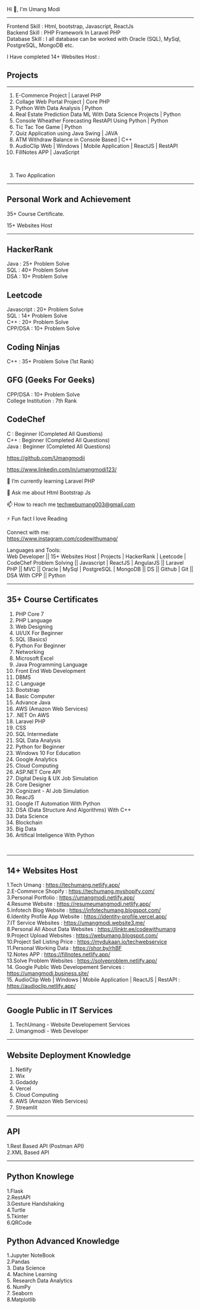 Hi 👋, I'm Umang Modi
<hr/>
Frontend Skill : Html, bootstrap, Javascript, ReactJs
<br/>
Backend Skill : PHP Framework In Laravel PHP
<br/>
Database Skill : I all database can be worked with Oracle (SQL), MySql, PostgreSQL, MongoDB etc.
<br/>

I Have completed 14+ Websites Host :
<br/>

<h2> Projects </h2>
<hr>

  1. E-Commerce Project | Laravel PHP<br/>
  2. Collage Web Portal Project | Core PHP <br/>
  3. Python With Data Analysis | Python<br/>
  4. Real Estate Prediction Data ML With Data Science Projects | Python <br/>
  5. Console Wheather Forecasting RestAPI Using Python | Python <br/>
  6. Tic Tac Toe Game | Python <br/>
  7. Quiz Application using Java Swing | JAVA
  8. ATM Withdraw Balance in Console Based | C++
  9. AudioClip Web | Windows | Mobile Application | ReactJS | RestAPI
  10. FillNotes APP | JavaScript

<br/>
  
  3. Two Application  <br/>

<hr/>

Personal Work and Achievement
-------------------------------

35+ Course Certificate.

15+ Websites Host

<hr/>

HackerRank
---------------
Java : 25+ Problem Solve
<br/>
SQL : 40+ Problem Solve
<br/>
DSA : 10+ Problem Solve

Leetcode
---------------
Javascript : 20+ Problem Solve
<br/>
SQL : 14+ Problem Solve
<br/>
C++ : 20+ Problem Solve
<br/>
CPP/DSA : 10+ Problem Solve

Coding Ninjas
----------------
C++ : 35+ Problem Solve (1st Rank)

GFG (Geeks For Geeks)
----------------------
CPP/DSA : 10+ Problem Solve
<br/>
College Institution : 7th Rank 

CodeChef
---------------
C : Beginner (Completed All Questions)
<br/>
C++ : Beginner (Completed All Questions)
<br/>
Java : Beginner (Completed All Questions)

https://github.com/Umangmodii

https://www.linkedin.com/in/umangmodi123/

🌱 I’m currently learning Laravel PHP

💬 Ask me about Html Bootstrap Js  

📫 How to reach me techwebumang003@gmail.com

⚡ Fun fact I love Reading

Connect with me:
<br/>
https://www.instagram.com/codewithumang/

Languages and Tools:
<br/>
Web Developer || 15+ Websites Host | Projects | HackerRank | Leetcode | CodeChef Problem Solving || Javascript | ReactJS | AngularJS || Laravel PHP || MVC || Oracle | MySql | PostgreSQL | MongoDB || DS || Github | Git || DSA With CPP || Python

</hr>

-----------------------
35+ Course Certificates
-----------------------
1. PHP Core 7 <br>
2. PHP Language  <br>
3. Web Designing  <br>
4. UI/UX For Beginner  <br>
5. SQL (Basics) <br>
6. Python For Beginner <br>
7. Networking
8. Microsoft Excel
9. Java Programming Language
10. Front End Web Development
11. DBMS
12. C Language
13. Bootstrap
14. Basic Computer
15. Advance Java
16. AWS (Amazon Web Services)
17. .NET On AWS
18. Laravel PHP
19. CSS
20. SQL Intermediate
21. SQL Data Analysis
22. Python for Beginner
23. Windows 10 For Education
24. Google Analytics
25. Cloud Computing
26. ASP.NET Core API
27. Digital Desig & UX Job Simulation
28. Core Designer
29. Cognizant - AI Job Simulation
30. ReacJS
31. Google IT Automation With Python
32. DSA (Data Structure And Algorithms) With C++
33. Data Science
34. Blockchain
35. Big Data
36. Artifical Inteligence With Python

</br>
</hr>

<hr>
<B><h2> 14+ Websites Host </h2></B>

1.Tech Umang : https://techumang.netlify.app/
<br/>
2.E-Commerce Shopify : https://techumang.myshopify.com/
<br/>
3.Personal Portfolio : https://umangmodi.netlify.app/
<br/>
4.Resume Website : https://resumeumangmodi.netlify.app/
<br/>
5.Infotech Blog Website : https://infotechumang.blogspot.com/
<br/>
6.Identity Profile App Website : https://identity-profile.vercel.app/
<br/>
7.IT Service Websites : https://umangmodi.website3.me/
<br/>
8.Personal All About Data Websites : https://linktr.ee/codewithumang
<br/>
9.Project Upload Websites : https://webumang.blogspot.com/
<br/>
10.Project Sell Listing Price : https://mydukaan.io/techwebservice
<br/>
11.Personal Working Data : https://shor.by/rhBF
<br/>
12.Notes APP : https://fillnotes.netlify.app/
<br/>
13.Solve Problem Websites : https://solveproblem.netlify.app/
<br/>
14. Google Public Web Developement Services : https://umangmodi.business.site/
<br/>
15. AudioClip Web | Windows | Mobile Application | ReactJS | RestAPI : https://audioclip.netlify.app/

-----------------------------------------------------------------------------------

Google Public in IT Services 
-----------------------------------------------------------------------------------

1. TechUmang - Website Developement Services
2. Umangmodi - Web Developer

<hr/>

Website Deployment Knowledge
----------------------------
1. Netlify <br/>
2. Wix <br/>
3. Godaddy <br/>
4. Vercel <br/>
5. Cloud Computing <br/>
6. AWS (Amazon Web Services) <br/>
7. Streamlit

<hr/>

API 
----
1.Rest Based API (Postman API)
<br/>
2.XML Based API

<hr>

Python Knowlege
----------------
1.Flask
<br/>
2.RestAPI 
<br/>
3.Gesture Handshaking
<br/>
4.Turtle
<br/>
5.Tkinter
<br/>
6.QRCode
<br/>

</hr>

Python Advanced Knowledge
----------------------
1.Jupyter NoteBook
<br/>
2.Pandas
<br/>
3. Data Science
<br/>
4. Machine Learning
<br/>
5. Research Data Analytics
<br/>
6. NumPy
<br/>
7. Seaborn
<br/>
8.Matplotlib




   


